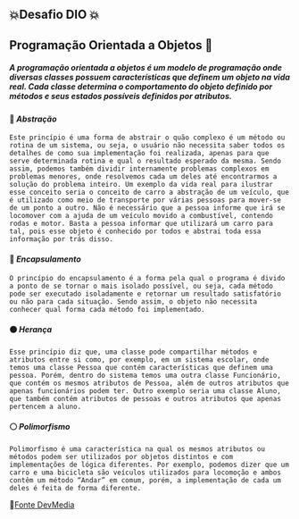 ##                                  :collision:Desafio DIO :collision:

##              Programação Orientada a Objetos :bookmark_tabs:

##### A *programação orientada a objetos* é um modelo de programação onde diversas classes possuem características que definem um objeto na vida real. Cada classe determina o comportamento do objeto definido por métodos e seus estados possíveis definidos por atributos.

#### :red_circle: *Abstração* ####

`Este princípio é uma forma de abstrair o quão complexo é um método ou rotina de um sistema, ou seja, o usuário não necessita saber todos os detalhes de como sua implementação foi realizada, apenas para que serve determinada rotina e qual o resultado esperado da mesma. Sendo assim, podemos também dividir internamente problemas complexos em problemas menores, onde resolvemos cada um deles até encontrarmos a solução do problema inteiro. Um exemplo da vida real para ilustrar esse conceito seria o conceito de carro a abstração de um veículo, que é utilizado como meio de transporte por várias pessoas para mover-se de um ponto a outro. Não é necessário que a pessoa informe que irá se locomover com a ajuda de um veículo movido a combustível, contendo rodas e motor. Basta a pessoa informar que utilizará um carro para tal, pois esse objeto é conhecido por todos e abstrai toda essa informação por trás disso.`

 #### :large_blue_circle: *Encapsulamento* ####

`O princípio do encapsulamento é a forma pela qual o programa é divido a ponto de se tornar o mais isolado possível, ou seja, cada método pode ser executado isoladamente e retornar um resultado satisfatório ou não para cada situação. Sendo assim, o objeto não necessita conhecer qual forma cada método foi implementado.`

#### :black_circle: *Herança* ####

`Esse princípio diz que, uma classe pode compartilhar métodos e atributos entre si como, por exemplo, em um sistema escolar, onde temos uma classe Pessoa que contém características que definem uma pessoa. Porém, dentro do sistema temos uma outra classe Funcionário, que contém os mesmos atributos de Pessoa, além de outros atributos que apenas funcionários podem ter. Outro exemplo seria uma classe Aluno, que também contém atributos de pessoas e outros atributos que apenas pertencem a aluno.`

#### :white_circle: *Polimorfismo* ####

`Polimorfismo é uma característica na qual os mesmos atributos ou métodos podem ser utilizados por objetos distintos e com implementações de lógica diferentes. Por exemplo, podemos dizer que um carro e uma bicicleta são veículos utilizados para locomoção e ambos contêm um método “Andar” em comum, porém, a implementação de cada um deles é feita de forma diferente.`



:link:[Fonte DevMedia](https://www.devmedia.com.br/programacao-orientada-a-objetos-e-programacao-estruturada/32813#:~:text=A%20programa%C3%A7%C3%A3o%20orientada%20a%20objetos%20%C3%A9%20um%20modelo%20de%20programa%C3%A7%C3%A3o,estados%20poss%C3%ADveis%20definidos%20por%20atributos.)